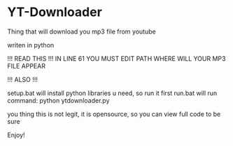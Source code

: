 # YT-Downloader
Thing that will download you mp3 file from youtube

writen in python

!!! READ THIS !!!
IN LINE 61
YOU MUST EDIT PATH WHERE WILL YOUR MP3 FILE APPEAR


!!! ALSO !!!

setup.bat will install python libraries u need, so run it first
run.bat will run command: python ytdownloader.py


you thing this is not legit, it is opensource, so you can view full code to be sure

Enjoy!
